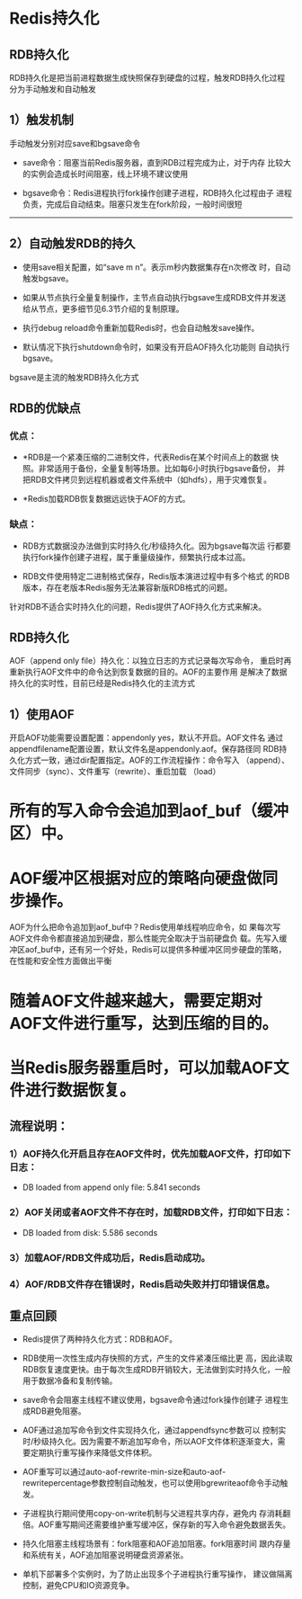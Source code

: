 # Redis持久化


## RDB持久化
RDB持久化是把当前进程数据生成快照保存到硬盘的过程，触发RDB持久化过程分为手动触发和自动触发

## 1）触发机制


手动触发分别对应save和bgsave命令

* save命令：阻塞当前Redis服务器，直到RDB过程完成为止，对于内存 比较大的实例会造成长时间阻塞，线上环境不建议使用

* bgsave命令：Redis进程执行fork操作创建子进程，RDB持久化过程由子 进程负责，完成后自动结束。阻塞只发生在fork阶段，一般时间很短

****
## 2）自动触发RDB的持久

* 使用save相关配置，如“save m n”。表示m秒内数据集存在n次修改 时，自动触发bgsave。

* 如果从节点执行全量复制操作，主节点自动执行bgsave生成RDB文件并发送给从节点，更多细节见6.3节介绍的复制原理。

* 执行debug reload命令重新加载Redis时，也会自动触发save操作。

* 默认情况下执行shutdown命令时，如果没有开启AOF持久化功能则 自动执行bgsave。

bgsave是主流的触发RDB持久化方式

## RDB的优缺点

### 优点：
* *RDB是一个紧凑压缩的二进制文件，代表Redis在某个时间点上的数据 快照。非常适用于备份，全量复制等场景。比如每6小时执行bgsave备份， 并把RDB文件拷贝到远程机器或者文件系统中（如hdfs），用于灾难恢复。

* *Redis加载RDB恢复数据远远快于AOF的方式。
### 缺点：

* RDB方式数据没办法做到实时持久化/秒级持久化。因为bgsave每次运 行都要执行fork操作创建子进程，属于重量级操作，频繁执行成本过高。

* RDB文件使用特定二进制格式保存，Redis版本演进过程中有多个格式 的RDB版本，存在老版本Redis服务无法兼容新版RDB格式的问题。

针对RDB不适合实时持久化的问题，Redis提供了AOF持久化方式来解决。

## RDB持久化
AOF（append only file）持久化：以独立日志的方式记录每次写命令， 重启时再重新执行AOF文件中的命令达到恢复数据的目的。AOF的主要作用 是解决了数据持久化的实时性，目前已经是Redis持久化的主流方式

## 1）使用AOF
开启AOF功能需要设置配置：appendonly yes，默认不开启。AOF文件名 通过appendfilename配置设置，默认文件名是appendonly.aof。保存路径同 RDB持久化方式一致，通过dir配置指定。AOF的工作流程操作：命令写入 （append）、文件同步（sync）、文件重写（rewrite）、重启加载 （load）

# 所有的写入命令会追加到aof_buf（缓冲区）中。
# AOF缓冲区根据对应的策略向硬盘做同步操作。

AOF为什么把命令追加到aof_buf中？Redis使用单线程响应命令，如 果每次写AOF文件命令都直接追加到硬盘，那么性能完全取决于当前硬盘负 载。先写入缓冲区aof_buf中，还有另一个好处，Redis可以提供多种缓冲区同步硬盘的策略，在性能和安全性方面做出平衡
# 随着AOF文件越来越大，需要定期对AOF文件进行重写，达到压缩的目的。

# 当Redis服务器重启时，可以加载AOF文件进行数据恢复。


## 流程说明：

### 1）AOF持久化开启且存在AOF文件时，优先加载AOF文件，打印如下日志：

* DB loaded from append only file: 5.841 seconds

### 2）AOF关闭或者AOF文件不存在时，加载RDB文件，打印如下日志：

* DB loaded from disk: 5.586 seconds

### 3）加载AOF/RDB文件成功后，Redis启动成功。

### 4）AOF/RDB文件存在错误时，Redis启动失败并打印错误信息。

## 重点回顾

* Redis提供了两种持久化方式：RDB和AOF。

* RDB使用一次性生成内存快照的方式，产生的文件紧凑压缩比更 高，因此读取RDB恢复速度更快。由于每次生成RDB开销较大，无法做到实时持久化，一般用于数据冷备和复制传输。

* save命令会阻塞主线程不建议使用，bgsave命令通过fork操作创建子 进程生成RDB避免阻塞。

* AOF通过追加写命令到文件实现持久化，通过appendfsync参数可以 控制实时/秒级持久化。因为需要不断追加写命令，所以AOF文件体积逐渐变大，需要定期执行重写操作来降低文件体积。

* AOF重写可以通过auto-aof-rewrite-min-size和auto-aof-rewritepercentage参数控制自动触发，也可以使用bgrewriteaof命令手动触发。

* 子进程执行期间使用copy-on-write机制与父进程共享内存，避免内 存消耗翻倍。AOF重写期间还需要维护重写缓冲区，保存新的写入命令避免数据丢失。

* 持久化阻塞主线程场景有：fork阻塞和AOF追加阻塞。fork阻塞时间 跟内存量和系统有关，AOF追加阻塞说明硬盘资源紧张。

* 单机下部署多个实例时，为了防止出现多个子进程执行重写操作， 建议做隔离控制，避免CPU和IO资源竞争。





